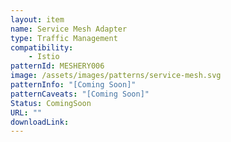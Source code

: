 ```yaml
---
layout: item
name: Service Mesh Adapter
type: Traffic Management
compatibility:
    - Istio
patternId: MESHERY006
image: /assets/images/patterns/service-mesh.svg
patternInfo: "[Coming Soon]"
patternCaveats: "[Coming Soon]"
Status: ComingSoon
URL: ""
downloadLink: 
---
```

    